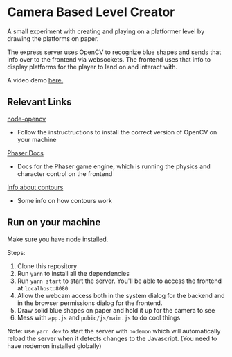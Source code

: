 # Camera Based Level Creator

A small experiment with creating and playing on a platformer level by drawing the platforms on paper.

The express server uses OpenCV to recognize blue shapes and sends that info over to the frontend via websockets. The frontend uses that info to display platforms for the player to land on and interact with. 

A video demo [here.](https://www.linkedin.com/posts/almadireddy_what-if-you-could-draw-shapes-and-platforms-activity-6598268687914975232-hG_6)

## Relevant Links

[node-opencv](https://www.npmjs.com/package/opencv)

- Follow the instructructions to install the correct version of OpenCV on your machine

[Phaser Docs](https://photonstorm.github.io/phaser3-docs/index.html)

- Docs for the Phaser game engine, which is running the physics and character control on the frontend

[Info about contours](https://docs.opencv.org/3.4/dd/d49/tutorial_py_contour_features.html)

- Some info on how contours work

## Run on your machine

Make sure you have node installed.

Steps:

1. Clone this repository
2. Run `yarn` to install all the dependencies
3. Run `yarn start` to start the server. You'll be able to access the frontend at `localhost:8080`
4. Allow the webcam access both in the system dialog for the backend and in the browser permissions dialog for the frontend. 
5. Draw solid blue shapes on paper and hold it up for the camera to see
6. Mess with `app.js` and `pubic/js/main.js` to do cool things

Note: use `yarn dev` to start the server with `nodemon` which will automatically reload the server when it detects changes to the Javascript. (You need to have nodemon installed globally)
